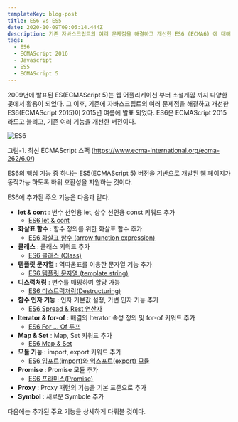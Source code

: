 ```yaml
---
templateKey: blog-post
title: ES6 vs ES5
date: 2020-10-09T09:06:14.444Z
description: 기존 자바스크립트의 여러 문제점을 해결하고 개선한 ES6 (ECMA6) 에 대해 알아 본다
tags:
  - ES6
  - ECMAScript 2016
  - Javascript
  - ES5
  - ECMAScript 5
---
```


2009년에 발표된 ES(ECMAScript 5)는 웹 어플리케이션 부터 소셜게임 까지 다양한 곳에서 활용이 되었다. 그 이후, 기존에 자바스크립트의 여러 문제점을 해결하고 개선한 ES6(ECMAScript 2015)이 2015년 여름에 발표 되었다. ES6은 ECMAScript 2015라도고 불리고, 기존 여러 기능을 개선한 버전이다.

![ES6](/assets/ecmascript_2015_language_specification_–_ecma-262_6th_edition.png "최신 ECMAScript 스팩")

[](https://www.ecma-international.org/ecma-262/6.0/)그림-1. 최신 ECMAScript 스팩 (<https://www.ecma-international.org/ecma-262/6.0/>)

ES6의 핵심 기능 중 하나는 ES5(ECMAScript 5) 버전을 기반으로 개발된 웹 페이지가 동작가능 하도록 하위 호환성을 지원하는 것이다.

ES6에 추가된 주요 기능은 다음과 같다.

- **let & cont** : 변수 선언용 let, 상수 선언용 const 키워드 추가 
  - [ES6 let & cont](https://www.bottlehs.com/javascript/es6-let-cont/ "ES6 let & cont")
- **화살표 함수** : 함수 정의를 위한 화살표 함수 추가
  - [ES6 화살표 함수 (arrow function expression)](https://www.bottlehs.com/javascript/es6-%ED%99%94%EC%82%B4%ED%91%9C-%ED%95%A8%EC%88%98-arrow-function/ "ES6 화살표 함수 (arrow function expression)")
- **클래스** : 클래스 키워드 추가
  - [ES6 클래스 (Class)](https://www.bottlehs.com/javascript/es6-%ED%81%B4%EB%9E%98%EC%8A%A4-class/ "ES6 클래스 (Class)")
- **템플릿 문자열** : 역따옴표를 이용한 문자열 기능 추가
  - [ES6 템플릿 문자열 (template string)](https://www.bottlehs.com/javascript/es6-%ED%85%9C%ED%94%8C%EB%A6%BF-%EB%AC%B8%EC%9E%90%EC%97%B4-template-string/ "ES6 템플릿 문자열 (template string)")
- **디스럭처링** : 변수를 매핑하여 할당 가능
  - [ES6 디스트럭처링(Destructuring)](https://www.bottlehs.com/javascript/es6-%EB%94%94%EC%8A%A4%ED%8A%B8%EB%9F%AD%EC%B2%98%EB%A7%81-destructuring/ "ES6 디스트럭처링(Destructuring)")
- **함수 인자 기능** : 인자 기본값 설정, 가변 인자 기능 추가
  - [ES6 Spread & Rest 연산자](https://www.bottlehs.com/javascript/es6-spread-rest-%EC%97%B0%EC%82%B0%EC%9E%90/ "ES6 Spread & Rest 연산자")
- **Iterator & for-of** : 배결의 Iterator 속성 정의 및 for-of 키워드 추가
  - [ES6 For ... Of 루프](https://www.bottlehs.com/javascript/es6-for-of-%EB%A3%A8%ED%94%84/ "ES6 For ... Of 루프")
- **Map & Set** : Map, Set 키워드 추가
  - [ES6 Map & Set](https://www.bottlehs.com/javascript/es6-map-set/ "ES6 Map & Set")
- **모듈 기능** : import, export 키워드 추가
  - [ES6 임포트(import)와 익스포트(export) 모듈](https://www.bottlehs.com/javascript/es6-%EC%9E%84%ED%8F%AC%ED%8A%B8-import-%EC%99%80-%EC%9D%B5%EC%8A%A4%ED%8F%AC%ED%8A%B8-export-%EB%AA%A8%EB%93%88/ "ES6 임포트(import)와 익스포트(export) 모듈")
- **Promise** : Promise 모듈 추가
  - [ES6 프라미스(Promise)](https://www.bottlehs.com/javascript/es6-%ED%94%84%EB%9D%BC%EB%AF%B8%EC%8A%A4-promise/ "ES6 프라미스(Promise)")
- **Proxy** : Proxy 패턴의 기능을 기본 표준으로 추가
- **Symbol** : 새로운 Symbole 추가

다음에는 추가된 주요 기능을 상세하게 다뤄볼 것이다.
